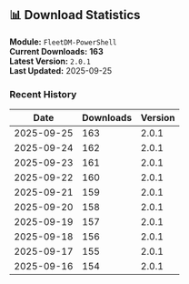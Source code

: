 ## 📊 Download Statistics

**Module:** `FleetDM-PowerShell`  
**Current Downloads:** **163**  
**Latest Version:** `2.0.1`  
**Last Updated:** 2025-09-25

### Recent History

| Date | Downloads | Version |
|------|-----------|---------|
| 2025-09-25 | 163 | 2.0.1 |
| 2025-09-24 | 162 | 2.0.1 |
| 2025-09-23 | 161 | 2.0.1 |
| 2025-09-22 | 160 | 2.0.1 |
| 2025-09-21 | 159 | 2.0.1 |
| 2025-09-20 | 158 | 2.0.1 |
| 2025-09-19 | 157 | 2.0.1 |
| 2025-09-18 | 156 | 2.0.1 |
| 2025-09-17 | 155 | 2.0.1 |
| 2025-09-16 | 154 | 2.0.1 |
